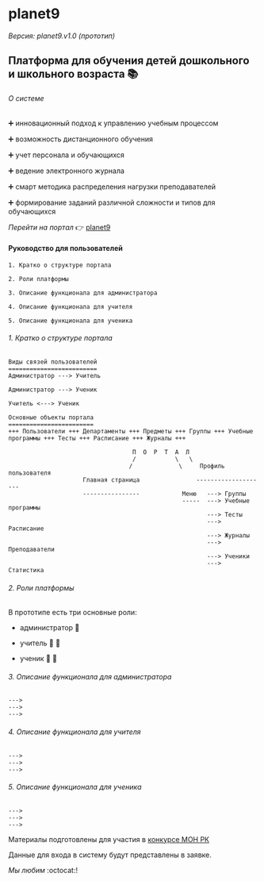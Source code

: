 # planet9
*Версия: planet9.v1.0 (прототип)*
## Платформа для обучения детей дошкольного и школьного возраста :books:
###### О системе
:heavy_plus_sign: инновационный подход к управлению учебным процессом

:heavy_plus_sign: возможность дистанционного обучения

:heavy_plus_sign: учет персонала и обучающихся

:heavy_plus_sign: ведение электронного журнала

:heavy_plus_sign: смарт методика распределения нагрузки преподавателей

:heavy_plus_sign: формирование заданий различной сложности и типов для обучающихся

  *Перейти на портал* :point_right: [planet9](https://zhus-dika.github.io/planet9/)
#### Руководство для пользователей
```
1. Кратко о структуре портала 

2. Роли платформы

3. Описание функционала для администратора

4. Описание функционала для учителя

5. Описание функционала для ученика
```
###### 1. Кратко о структуре портала 
```
Виды связей пользователей
=========================
Администратор ---> Учитель 

Администратор ---> Ученик 

Учитель <---> Ученик

Основные объекты портала
========================
+++ Пользователи +++ Департаменты +++ Предметы +++ Группы +++ Учебные программы +++ Тесты +++ Расписание +++ Журналы +++

                                   П  О  Р  Т  А  Л 
                                   /           \   \
                                  /             \     Профиль пользователя
                     Главная страница                --------------------
                     ----------------            Меню   ---> Группы
                                                 -----  ---> Учебные программы
                                                        ---> Тесты
                                                        ---> Расписание
                                                        ---> Журналы
                                                        ---> Преподаватели
                                                        ---> Ученики
                                                        ---> Статистика

```
###### 2. Роли платформы
В прототипе есть три основные роли: 
 - администратор :bust_in_silhouette:
 
 - учитель :man: :woman:
 
 - ученик :girl: :boy:
 ###### 3. Описание функционала для администратора
```
---> 
--->
--->
```
  ###### 4. Описание функционала для учителя
```
---> 
--->
--->
```
  ###### 5. Описание функционала для ученика
```
---> 
--->
--->
```
 Материалы подготовлены для участия в [конкурсе МОН РК](http://silab.kz/challenge#!/tproduct/194829348-1498486363994)

Данные для входа в систему будут представлены в заявке.

*Мы любим* :octocat:!
